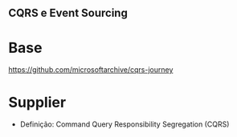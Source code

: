 ## CQRS e Event Sourcing

# Base

https://github.com/microsoftarchive/cqrs-journey

# Supplier

- Definição: Command Query Responsibility Segregation (CQRS) 
